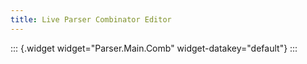 ```yaml
---
title: Live Parser Combinator Editor
---
```


::: {.widget widget="Parser.Main.Comb" widget-datakey="default"}
:::
